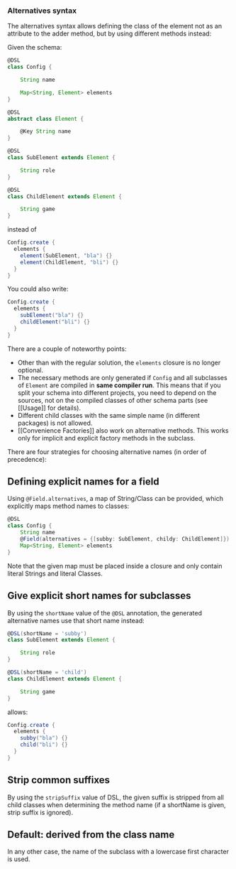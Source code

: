 ### Alternatives syntax

The alternatives syntax allows defining the class of the element not as an attribute to the adder method, but by using
different methods instead:

Given the schema:
```groovy
@DSL
class Config {

    String name

    Map<String, Element> elements
}

@DSL
abstract class Element {

    @Key String name
}

@DSL
class SubElement extends Element {

    String role
}

@DSL
class ChildElement extends Element {

    String game
}
```

instead of

```groovy
Config.create {
  elements {
    element(SubElement, "bla") {}
    element(ChildElement, "bli") {}
  }
}
```

You could also write:

```groovy
Config.create {
  elements {
    subElement("bla") {}
    childElement("bli") {}
  }
}
```

There are a couple of noteworthy points:

- Other than with the regular solution, the `elements` closure is no longer optional.
- The necessary methods are only generated if `Config` and all subclasses of `Element` are compiled in __same compiler run__.
  This means that if you split your schema into different projects, you need to depend on the sources, not on the compiled
  classes of other schema parts (see [[Usage]] for details).
- Different child classes with the same simple name (in different packages) is not allowed.
- [[Convenience Factories]] also work on alternative methods. This works only for implicit and explicit factory methods in the subclass.


There are four strategies for choosing alternative names (in order of precedence):

## Defining explicit names for a field

Using `@Field.alternatives`, a map of String/Class can be provided, which explicitly maps method names to classes:

```groovy
@DSL
class Config {
    String name
    @Field(alternatives = {[subby: SubElement, childy: ChildElement]})
    Map<String, Element> elements
}
```

Note that the given map must be placed inside a closure and only contain literal Strings and literal Classes.

## Give explicit short names for subclasses

By using the `shortName` value of the `@DSL` annotation, the generated alternative names use that short name instead:

```groovy
@DSL(shortName = 'subby')
class SubElement extends Element {

    String role
}

@DSL(shortName = 'child')
class ChildElement extends Element {

    String game
}
```

allows:

```groovy
Config.create {
  elements {
    subby("bla") {}
    child("bli") {}
  }
}
```

## Strip common suffixes

By using the `stripSuffix` value of DSL, the given suffix is stripped from all child classes when determining the 
method name (if a shortName is given, strip suffix is ignored). 

## Default: derived from the class name

In any other case, the name of the subclass with a lowercase first character is used.

